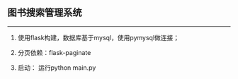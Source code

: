 ## 图书搜索管理系统

---

1. 使用flask构建，数据库基于mysql，使用pymysql做连接；

2. 分页依赖：flask-paginate

3. 启动： 运行python main.py